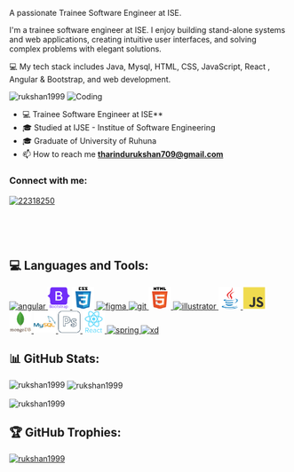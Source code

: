 <p align="center>
  ![logo](https://github.com/Rukshan1999/Rukshan1999/blob/main/github-header-image.png)
</p>

<h3 align="center">A passionate Trainee Software Engineer at ISE.</h3>

<p>I'm a trainee software engineer at ISE. I enjoy building stand-alone systems and web applications, creating intuitive user interfaces, and solving complex problems with elegant solutions.</p>

<p>💻 My tech stack includes Java, Mysql, HTML, CSS, JavaScript, React , Angular & Bootstrap, and web development.</p>

<img src="https://cdn.dribbble.com/users/1162077/screenshots/3848914/programmer.gif" alt="Coding" width="400" align="right">

<p align="left"> <img src="https://komarev.com/ghpvc/?username=rukshan1999&label=Profile%20views&color=0e75b6&style=flat" alt="rukshan1999" /> </p>

- 💻 Trainee Software Engineer at ISE**
- 🎓 Studied at IJSE - Institue of Software Engineering
- 🎓 Graduate of University of Ruhuna
- 📫 How to reach me **tharindurukshan709@gmail.com**


<h3 align="left">Connect with me:</h3>
<p align="left">
<a href="https://stackoverflow.com/users/22318250" target="blank"><img align="center" src="https://raw.githubusercontent.com/rahuldkjain/github-profile-readme-generator/master/src/images/icons/Social/stack-overflow.svg" alt="22318250" height="30" width="40" /></a>
</p>
<br><br><br>
<h2 align="left">💻 Languages and Tools:</h2>
<p align="left"> <a href="https://angular.io" target="_blank" rel="noreferrer"> <img src="https://angular.io/assets/images/logos/angular/angular.svg" alt="angular" width="40" height="40"/> </a> <a href="https://getbootstrap.com" target="_blank" rel="noreferrer"> <img src="https://raw.githubusercontent.com/devicons/devicon/master/icons/bootstrap/bootstrap-plain-wordmark.svg" alt="bootstrap" width="40" height="40"/> </a> <a href="https://www.w3schools.com/css/" target="_blank" rel="noreferrer"> <img src="https://raw.githubusercontent.com/devicons/devicon/master/icons/css3/css3-original-wordmark.svg" alt="css3" width="40" height="40"/> </a> <a href="https://www.figma.com/" target="_blank" rel="noreferrer"> <img src="https://www.vectorlogo.zone/logos/figma/figma-icon.svg" alt="figma" width="40" height="40"/> </a> <a href="https://git-scm.com/" target="_blank" rel="noreferrer"> <img src="https://www.vectorlogo.zone/logos/git-scm/git-scm-icon.svg" alt="git" width="40" height="40"/> </a> <a href="https://www.w3.org/html/" target="_blank" rel="noreferrer"> <img src="https://raw.githubusercontent.com/devicons/devicon/master/icons/html5/html5-original-wordmark.svg" alt="html5" width="40" height="40"/> </a> <a href="https://www.adobe.com/in/products/illustrator.html" target="_blank" rel="noreferrer"> <img src="https://www.vectorlogo.zone/logos/adobe_illustrator/adobe_illustrator-icon.svg" alt="illustrator" width="40" height="40"/> </a> <a href="https://www.java.com" target="_blank" rel="noreferrer"> <img src="https://raw.githubusercontent.com/devicons/devicon/master/icons/java/java-original.svg" alt="java" width="40" height="40"/> </a> <a href="https://developer.mozilla.org/en-US/docs/Web/JavaScript" target="_blank" rel="noreferrer"> <img src="https://raw.githubusercontent.com/devicons/devicon/master/icons/javascript/javascript-original.svg" alt="javascript" width="40" height="40"/> </a> <a href="https://www.mongodb.com/" target="_blank" rel="noreferrer"> <img src="https://raw.githubusercontent.com/devicons/devicon/master/icons/mongodb/mongodb-original-wordmark.svg" alt="mongodb" width="40" height="40"/> </a> <a href="https://www.mysql.com/" target="_blank" rel="noreferrer"> <img src="https://raw.githubusercontent.com/devicons/devicon/master/icons/mysql/mysql-original-wordmark.svg" alt="mysql" width="40" height="40"/> </a> <a href="https://www.photoshop.com/en" target="_blank" rel="noreferrer"> <img src="https://raw.githubusercontent.com/devicons/devicon/master/icons/photoshop/photoshop-line.svg" alt="photoshop" width="40" height="40"/> </a> <a href="https://reactjs.org/" target="_blank" rel="noreferrer"> <img src="https://raw.githubusercontent.com/devicons/devicon/master/icons/react/react-original-wordmark.svg" alt="react" width="40" height="40"/> </a> <a href="https://spring.io/" target="_blank" rel="noreferrer"> <img src="https://www.vectorlogo.zone/logos/springio/springio-icon.svg" alt="spring" width="40" height="40"/> </a> <a href="https://www.adobe.com/products/xd.html" target="_blank" rel="noreferrer"> <img src="https://cdn.worldvectorlogo.com/logos/adobe-xd.svg" alt="xd" width="40" height="40"/> </a> </p>

<h2 align="left">📊 GitHub Stats:</h2>
<p><img align="left" src="https://github-readme-stats.vercel.app/api/top-langs?username=rukshan1999&show_icons=true&locale=en&layout=compact" alt="rukshan1999" /></p>

<p>&nbsp;<img align="center" src="https://github-readme-stats.vercel.app/api?username=rukshan1999&show_icons=true&locale=en" alt="rukshan1999" /></p>


<p><img align="center" src="https://github-readme-streak-stats.herokuapp.com/?user=rukshan1999&" alt="rukshan1999" /></p>

<h2 align="left">🏆 GitHub Trophies:</h2>
<p align="left"> <a href="https://github.com/ryo-ma/github-profile-trophy"><img src="https://github-profile-trophy.vercel.app/?username=rukshan1999" alt="rukshan1999" /></a> </p>



